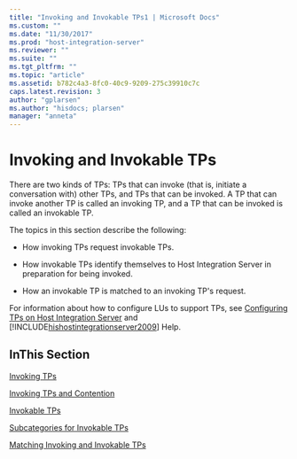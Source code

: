 ```yaml
---
title: "Invoking and Invokable TPs1 | Microsoft Docs"
ms.custom: ""
ms.date: "11/30/2017"
ms.prod: "host-integration-server"
ms.reviewer: ""
ms.suite: ""
ms.tgt_pltfrm: ""
ms.topic: "article"
ms.assetid: b782c4a3-8fc0-40c9-9209-275c39910c7c
caps.latest.revision: 3
author: "gplarsen"
ms.author: "hisdocs; plarsen"
manager: "anneta"
---
```

# Invoking and Invokable TPs
There are two kinds of TPs: TPs that can invoke (that is, initiate a conversation with) other TPs, and TPs that can be invoked. A TP that can invoke another TP is called an invoking TP, and a TP that can be invoked is called an invokable TP.  
  
 The topics in this section describe the following:  
  
-   How invoking TPs request invokable TPs.  
  
-   How invokable TPs identify themselves to Host Integration Server in preparation for being invoked.  
  
-   How an invokable TP is matched to an invoking TP's request.  
  
 For information about how to configure LUs to support TPs, see [Configuring TPs on Host Integration Server](../core/configuring-tps-on-host-integration-server1.md) and [!INCLUDE[hishostintegrationserver2009](../includes/hishostintegrationserver2009-md.md)] Help.  
  
## InThis Section  
 [Invoking TPs](../core/invoking-tps2.md)  
  
 [Invoking TPs and Contention](../core/invoking-tps-and-contention1.md)  
  
 [Invokable TPs](../core/invokable-tps2.md)  
  
 [Subcategories for Invokable TPs](../core/subcategories-for-invokable-tps2.md)  
  
 [Matching Invoking and Invokable TPs](../core/matching-invoking-and-invokable-tps1.md)